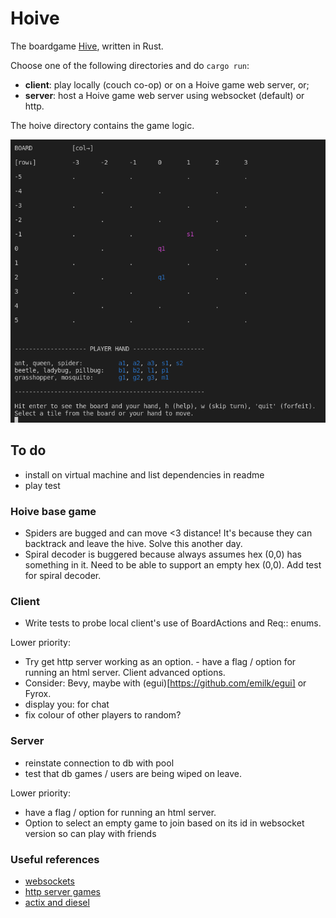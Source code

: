 # Hoive
The boardgame [Hive](https://en.wikipedia.org/wiki/Hive_(game)), written in Rust.

Choose one of the following directories and do `cargo run`:
- **client**: play locally (couch co-op) or on a Hoive game web server, or;
- **server**: host a Hoive game web server using websocket (default) or http.

The hoive directory contains the game logic.

![snapshot of the app](/misc/gameplay.png "snapshot of the app")

## To do

- install on virtual machine and list dependencies in readme
- play test

### Hoive base game
- Spiders are bugged and can move <3 distance! It's because they can backtrack and leave the hive. Solve this another day.
- Spiral decoder is buggered because always assumes hex (0,0) has something in it. Need to be able to support an empty hex (0,0). Add test for spiral decoder.

### Client

- Write tests to probe local client's use of BoardActions and Req:: enums.

Lower priority:
- Try get http server working as an option. - have a flag / option for running an html server. Client advanced options.
- Consider: Bevy, maybe with (egui)[https://github.com/emilk/egui] or Fyrox.
- display you: for chat
- fix colour of other players to random?

### Server

- reinstate connection to db with pool
- test that db games / users are being wiped on leave.

Lower priority:
- have a flag / option for running an html server.
- Option to select an empty game to join based on its id in websocket version so can play with friends


### Useful references
- [websockets](https://github.com/actix/examples/tree/99d0afde28d14a0b641ac52de821d79fa244d50a/websockets/echo)
- [http server games](https://github.com/vascokk/fullstack-rust/tree/main/server/src)
- [actix and diesel](https://fdeantoni.medium.com/rust-actix-diesel-sqlite-d67a1c3ef0e)


<!-- 
Things I wrote that no longer seem to apply:

- beetle rendering on stringboard is weird
- does pillbug sumoing need a bee check for either party? - I don't think this can ever happen given the other constraints
- Figure out how to turn (features on in submodules)[https://doc.rust-lang.org/cargo/reference/features.html] 

### "House rules"
Then it might be "fun" to add new animals in a non-standard version of the game e.g.:

* a centipede that can remove any adjacent (non-flying) animal permanently from that game (but then also dies), maybe also has limited moveset - moves like ladybird but with only 2 moves. Mosquitos copying centipede must die if used like centipede.
* a housefly that can move anywhere (including into small gaps an ant can't reach) for one turn (and then must fly back - if it can't return to its original spot, it dies for that game or is returned to player hand). Maybe it doesn't need to die or return, maybe it can fly freely but never land adjacent to bees or maybe even spiders so that you need to defend bee / other peices with spider. Maybe both are cool, I dunno.
* maybe other people have made custom hive peices that we can implement, search later.
 -->
